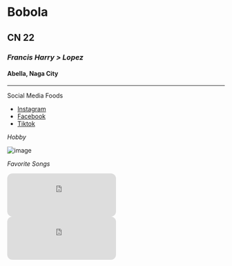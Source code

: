 # Bobola
## CN 22
### *Francis Harry > Lopez*
#### Abella, Naga City
---
Social Media                                                       Foods
- [Instagram](https://www.instagram.com/)
- [Facebook](https://www.facebook.com/)
- [Tiktok](https://www.tiktok.com/explore)

*Hobby*

![image](https://github.com/user-attachments/assets/c73eba63-80a4-476f-83c9-9c045b4613f9)


*Favorite Songs*
<iframe style="border-radius:12px" src="https://open.spotify.com/embed/track/6Nle9hKrkL1wQpwNfEkxjh?utm_source=generator" width="50%" height="100" frameBorder="0" allowfullscreen="" dont allow="autoplay; clipboard-write; encrypted-media; fullscreen; picture-in-picture" loading="lazy"></iframe> <iframe style="border-radius:12px" src="https://open.spotify.com/embed/track/6rY5FAWxCdAGllYEOZMbjW?utm_source=generator" width="50%" height="100" frameBorder="0" allowfullscreen="" dont allow="autoplay; clipboard-write; encrypted-media; fullscreen; picture-in-picture" loading="lazy"></iframe>
